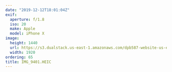```yaml
---
date: "2019-12-12T18:01:04Z"
exif:
  aperture: f/1.8
  iso: 20
  make: Apple
  model: iPhone X
image:
  height: 1440
  url: https://s3.dualstack.us-east-1.amazonaws.com/dpb587-website-us-east-1/asset/gallery/2019-south-america/71c0c648-4ce8-9293-39b0-13e14eb9175d~1920.jpg
  width: 1920
ordering: 65
title: IMG_9401.HEIC
---
```

